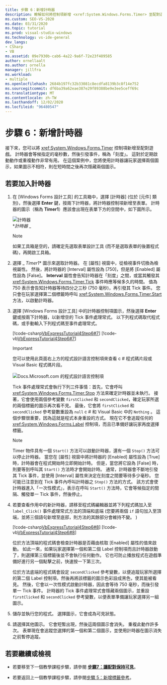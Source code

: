 ```yaml
---
title: 步驟 6：新增計時器
description: 瞭解如何將控制項新增 <xref:System.Windows.Forms.Timer> 至配對遊戲。
ms.custom: SEO-VS-2020
ms.date: 03/31/2020
ms.topic: tutorial
ms.prod: visual-studio-windows
ms.technology: vs-ide-general
dev_langs:
- CSharp
- VB
ms.assetid: 09e7930b-cab6-4a22-9a6f-72e23f489585
author: ornellaalt
ms.author: ornella
manager: jillfra
ms.workload:
- multiple
ms.openlocfilehash: 2684b197fc32b33081c8ecdfa8139b3c8f14e752
ms.sourcegitcommit: df6ba39a62eae387e29f89388be9e3ee5ceff69c
ms.translationtype: MT
ms.contentlocale: zh-TW
ms.lasthandoff: 12/02/2020
ms.locfileid: "96480547"
---
```

# <a name="step-6-add-a-timer"></a>步驟 6：新增計時器
接下來，您可以將 <xref:System.Windows.Forms.Timer> 控制項新增至配對遊戲。 計時器會等候指定的毫秒數，然後引發事件，稱為「刻度」。 這對於定期啟動動作或重複動作非常有用。 在這個案例中，您將使用計時器讓玩家選擇兩個圖示，如果圖示不相符，則在短時間之後再次隱藏兩個圖示。

## <a name="to-add-a-timer"></a>若要加入計時器

1. 在 [Windows Forms 設計工具] 的工具箱中，選擇 [計時器] (位於 [元件] 類別)，然後選擇 **Enter** 鍵，按兩下計時器，將計時器控制項新增至表單。 計時器的圖示（稱為 **Timer1**）應該會出現在表單下方的空間中，如下圖所示。

     ![計時器](../ide/media/express_timer.png)<br/>
**_計時器_* _

    > [!NOTE]
    > 如果工具箱是空的，請確定先選取表單設計工具 (而不是選取表單的後置程式碼)，再開啟工具箱。

2. 選擇 _ *Timer1** 圖示來選取計時器。 在 [屬性] 視窗中，從檢視事件切換為檢視屬性。 然後，將計時器的 [Interval] 屬性設為 [750]，但是將 [Enabled] 屬性設為 [False]。 **Interval** 屬性會告知計時器在「刻度」之間，或當其觸發其 <xref:System.Windows.Forms.Timer.Tick> 事件時應等候多久的時間。 值為 750 表示會告知計時器等待四分之三秒 (750 毫秒)，再引發其 Tick 事件。 您只會在玩家選擇第二個標籤時呼叫 <xref:System.Windows.Forms.Timer.Start> 方法，以啟動計時器。

3. 選擇 [Windows Forms 設計工具] 中的計時器控制項圖示，然後選擇 **Enter** 鍵或按兩下計時器，以新增空的 Tick 事件處理常式。 以下列程式碼取代程式碼，或手動輸入下列程式碼至事件處理常式。

     [!code-csharp[VbExpressTutorial4Step6#7](../ide/codesnippet/CSharp/step-6-add-a-timer_1.cs)]
     [!code-vb[VbExpressTutorial4Step6#7](../ide/codesnippet/VisualBasic/step-6-add-a-timer_1.vb)]

      > [!IMPORTANT]
      > 您可以使用此頁面右上方的程式設計語言控制項來查看 c # 程式碼片段或 Visual Basic 程式碼片段。<br><br>![Docs.Microsoft.com 的程式設計語言控制項](../ide/media/docs-programming-language-control.png)

     Tick 事件處理常式會執行下列三件事情：首先，它會呼叫 <xref:System.Windows.Forms.Timer.Stop> 方法來確定計時器並未執行。 接著，它會使用兩個參考變數 `firstClicked` 和 `secondClicked`，確定玩家所選的兩個標籤的圖示再次看不見。 最後，它會將 `firstClicked` 和 `secondClicked` 參考變數重設為 `null` c # 和 Visual Basic 中的 `Nothing` 。 這個步驟很重要，因為這就是程式本身重設的方式。 現在它不會追蹤任何的 <xref:System.Windows.Forms.Label> 控制項，而且已準備好讓玩家再度選擇標籤。

    > [!NOTE]
    > Timer 物件具有一個 `Start()` 方法可以啟動計時器，還有一個 `Stop()` 方法可以停止計時器。 當您在 [屬性] 視窗中將計時器的 [Enabled] 屬性設為 [True] 時，計時器會在程式開始時立即開始計時。 但是，當您將它設為 [False] 時，則要等到呼叫其 `Start()` 方法時才會開始計時。 通常，計時器會不斷地引發其 Tick 事件，並使用 [Interval] 屬性來決定在刻度之間要等待多少毫秒。 您可能已注意到在 Tick 事件內呼叫計時器之 `Stop()` 方法的方式。 該方式會使計時器進入「一次性模式」，表示在呼叫 `Start()` 方法時，它會等候指定的間隔、觸發單一 Tick 事件，然後停止。

4. 若要查看作用中的新計時器，請移至程式碼編輯器並將下列程式碼加入至 `label_Click()` 事件處理常式方法的頂端和底端   (您要將兩個 `if` 語句加入至頂端，並將三個語句新增至底部，則方法的其餘部分會維持不變。 ) 

     [!code-csharp[VbExpressTutorial4Step6#8](../ide/codesnippet/CSharp/step-6-add-a-timer_2.cs)]
     [!code-vb[VbExpressTutorial4Step6#8](../ide/codesnippet/VisualBasic/step-6-add-a-timer_2.vb)]

     位於方法頂端的程式碼會檢查計時器是否藉由核取 [Enabled] 屬性的值來啟動。 如此一來，如果玩家選擇第一個和第二個 Label 控制項而且計時器啟動了，則選擇第三個標籤後並不會執行任何動作。 它也可防止播放程式在遊戲準備好進行另一個點擊之前，快速按一下第三次。 

     位於方法底端的程式碼會設定 `secondClicked` 參考變數，以便追蹤玩家所選擇的第二個 Label 控制項，然後再將該標籤的圖示色彩設成黑色，使其能被看見。 然後，它會以一次性模式啟動計時器，因此會等待 750 毫秒，而後引發單一 Tick 事件。 計時器的 Tick 事件處理常式會隱藏兩個圖示，並重設 `firstClicked` 和 `secondClicked` 參考變數，以便表單準備讓玩家選擇另一組圖示。

5. 儲存並執行您的程式。 選擇圖示，它會成為可見狀態。

6. 請選擇其他圖示。 它會短暫出現，然後這兩個圖示會消失。 重複此動作許多次。 表單現在會追蹤您選擇的第一個和第二個圖示，並使用計時器在圖示消失之前暫停追蹤。

## <a name="to-continue-or-review"></a>若要繼續或檢視

- 若要移至下一個教學課程步驟，請參閱 **[步驟7：讓配對保持可見](../ide/step-7-keep-pairs-visible.md)**。

- 若要返回上一個教學課程步驟，請參閱[步驟 5：新增標籤參考](../ide/step-5-add-label-references.md)。
